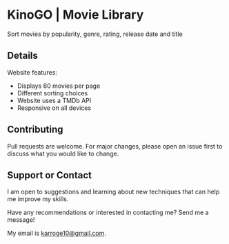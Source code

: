 
# KinoGO | Movie Library
Sort movies by popularity, genre, rating, release date and title

## Details

Website features:
* Displays 60 movies per page
* Different sorting choices
* Website uses a TMDb API
* Responsive on all devices

## Contributing
Pull requests are welcome. For major changes, please open an issue first to discuss what you would like to change.

## Support or Contact
I am open to suggestions and learning about new techniques that can help me improve my skills.

Have any recommendations or interested in contacting me? Send me a message! 

My email is karroge10@gmail.com.


